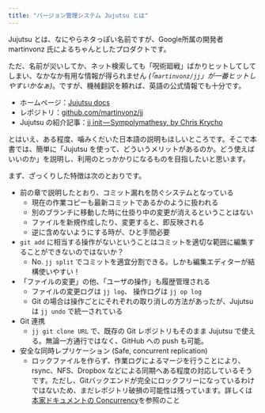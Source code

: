 ```yaml
---
title: "バージョン管理システム Jujutsu とは"
---
```

Jujutsu とは、なにやらネタっぽい名前ですが、Google所属の開発者 martinvonz 氏によるちゃんとしたプロダクトです。

ただ、名前が災いしてか、ネット検索しても「呪術廻戦」ばかりヒットしてしてしまい、なかなか有用な情報が得られません *(「`martinvonz/jj`」が一番ヒットしやすいかなぁ)*。ですが、機械翻訳を頼れば、英語の公式情報でも十分です。

+ ホームページ：[Jujutsu docs](https://martinvonz.github.io/jj/latest)
+ レポジトリ：[github.com/martinvonz/jj](https://github.com/martinvonz/jj)
+ Jujutsu の紹介記事：[jj init — Sympolymathesy, by Chris Krycho](https://v5.chriskrycho.com/essays/jj-init/)

とはいえ、ある程度、噛みくだいた日本語の説明もほしいところです。そこで本書では、簡単に「Jujutsu を使って、どういうメリットがあるのか。どう使えばいいのか」を説明し、利用のとっかかりになるものを目指したいと思います。

まず、ざっくりした特徴は次のとおりです。

+ 前の章で説明したとおり、コミット漏れを防ぐシステムとなっている
    + 現在の作業コピーも最新コミットであるかのように扱われる
    + 別のブランチに移動した時に仕掛り中の変更が消えるということはない
    + ファイルを新規作成したり、変更すると、即反映される
    + 逆に含めないようにする時が、ひと手間必要
+ `git add` に相当する操作がないということはコミットを適切な範囲に編集することができないのではないか？  
    + No. `jj split` でコミットを適宜分割できる。しかも編集エディターが結構使いやすい！
+ 「ファイルの変更」の他、「ユーザの操作」も履歴管理される
    + ファイルの変更ログは `jj log`、 操作ログは `jj op log`
    + Git の場合は操作ごとにそれぞれの取り消しの方法があったが、Jujutsu は `jj undo` で統一されている
+ Git 連携
    + `jj git clone URL` で、既存の Git レポジトリもそのまま Jujutsu で使える。無論一方通行ではなく、GitHub への push も可能。
+ 安全な同時レプリケーション (Safe, concurrent replication)
    + ロックファイルを作らず、作業ログによるマージを行うことにより、rsync、NFS、Dropbox などによる同期へある程度の対応しているそうです。ただし、Gitバックエンドが完全にロックフリーになっているわけではないため、まだレポジトリ破損の可能性は残っています。詳しくは [本家ドキュメントの Concurrency](https://martinvonz.github.io/jj/latest/technical/concurrency/)を参照のこと
